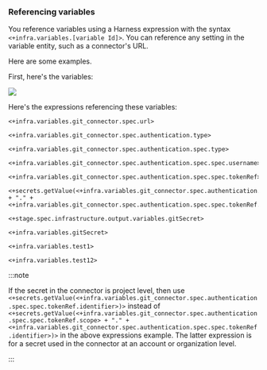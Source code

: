 ### Referencing variables

You reference variables using a Harness expression with the syntax `<+infra.variables.[variable Id]>`. You can reference any setting in the variable entity, such as a connector's URL.

Here are some examples.

First, here's the variables:

![](static/refvars.png)

Here's the expressions referencing these variables:

```
<+infra.variables.git_connector.spec.url>

<+infra.variables.git_connector.spec.authentication.type>

<+infra.variables.git_connector.spec.authentication.spec.type>

<+infra.variables.git_connector.spec.authentication.spec.spec.username>

<+infra.variables.git_connector.spec.authentication.spec.spec.tokenRef>

<+secrets.getValue(<+infra.variables.git_connector.spec.authentication.spec.spec.tokenRef.scope> + "." +<+infra.variables.git_connector.spec.authentication.spec.spec.tokenRef.identifier>)>

<+stage.spec.infrastructure.output.variables.gitSecret>

<+infra.variables.gitSecret>

<+infra.variables.test1>

<+infra.variables.test12>
```
:::note

If the secret in the connector is project level, then use `<+secrets.getValue(<+infra.variables.git_connector.spec.authentication.spec.spec.tokenRef.identifier>)>` instead of `<+secrets.getValue(<+infra.variables.git_connector.spec.authentication.spec.spec.tokenRef.scope> + "." +<+infra.variables.git_connector.spec.authentication.spec.spec.tokenRef.identifier>)>` in the above expressions example. The latter expression is for a secret used in the connector at an account or organization level.

:::
